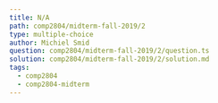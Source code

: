 ```yaml
---
title: N/A
path: comp2804/midterm-fall-2019/2
type: multiple-choice
author: Michiel Smid
question: comp2804/midterm-fall-2019/2/question.ts
solution: comp2804/midterm-fall-2019/2/solution.md
tags:
  - comp2804
  - comp2804-midterm
---
```

